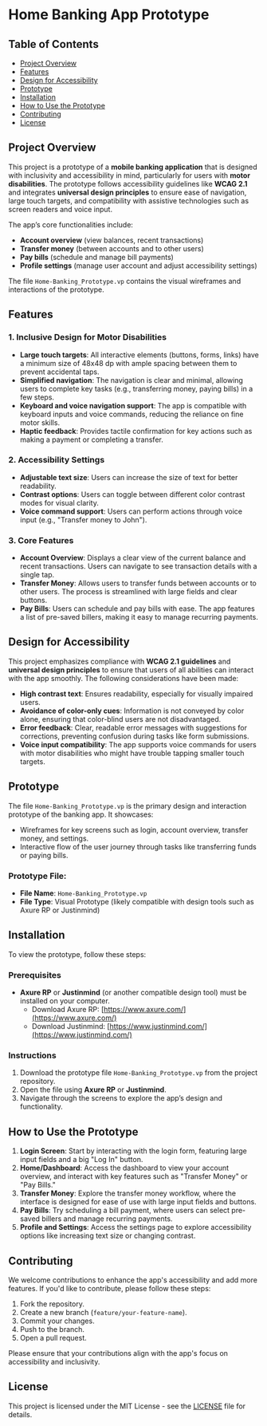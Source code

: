 # Home Banking App Prototype

## Table of Contents
- [Project Overview](#project-overview)
- [Features](#features)
- [Design for Accessibility](#design-for-accessibility)
- [Prototype](#prototype)
- [Installation](#installation)
- [How to Use the Prototype](#how-to-use-the-prototype)
- [Contributing](#contributing)
- [License](#license)

## Project Overview

This project is a prototype of a **mobile banking application** that is designed with inclusivity and accessibility in mind, particularly for users with **motor disabilities**. The prototype follows accessibility guidelines like **WCAG 2.1** and integrates **universal design principles** to ensure ease of navigation, large touch targets, and compatibility with assistive technologies such as screen readers and voice input.

The app’s core functionalities include:
- **Account overview** (view balances, recent transactions)
- **Transfer money** (between accounts and to other users)
- **Pay bills** (schedule and manage bill payments)
- **Profile settings** (manage user account and adjust accessibility settings)

The file `Home-Banking_Prototype.vp` contains the visual wireframes and interactions of the prototype.

## Features

### 1. **Inclusive Design for Motor Disabilities**
   - **Large touch targets**: All interactive elements (buttons, forms, links) have a minimum size of 48x48 dp with ample spacing between them to prevent accidental taps.
   - **Simplified navigation**: The navigation is clear and minimal, allowing users to complete key tasks (e.g., transferring money, paying bills) in a few steps.
   - **Keyboard and voice navigation support**: The app is compatible with keyboard inputs and voice commands, reducing the reliance on fine motor skills.
   - **Haptic feedback**: Provides tactile confirmation for key actions such as making a payment or completing a transfer.

### 2. **Accessibility Settings**
   - **Adjustable text size**: Users can increase the size of text for better readability.
   - **Contrast options**: Users can toggle between different color contrast modes for visual clarity.
   - **Voice command support**: Users can perform actions through voice input (e.g., "Transfer money to John").

### 3. **Core Features**
   - **Account Overview**: Displays a clear view of the current balance and recent transactions. Users can navigate to see transaction details with a single tap.
   - **Transfer Money**: Allows users to transfer funds between accounts or to other users. The process is streamlined with large fields and clear buttons.
   - **Pay Bills**: Users can schedule and pay bills with ease. The app features a list of pre-saved billers, making it easy to manage recurring payments.

## Design for Accessibility

This project emphasizes compliance with **WCAG 2.1 guidelines** and **universal design principles** to ensure that users of all abilities can interact with the app smoothly. The following considerations have been made:
- **High contrast text**: Ensures readability, especially for visually impaired users.
- **Avoidance of color-only cues**: Information is not conveyed by color alone, ensuring that color-blind users are not disadvantaged.
- **Error feedback**: Clear, readable error messages with suggestions for corrections, preventing confusion during tasks like form submissions.
- **Voice input compatibility**: The app supports voice commands for users with motor disabilities who might have trouble tapping smaller touch targets.

## Prototype

The file `Home-Banking_Prototype.vp` is the primary design and interaction prototype of the banking app. It showcases:
- Wireframes for key screens such as login, account overview, transfer money, and settings.
- Interactive flow of the user journey through tasks like transferring funds or paying bills.

### Prototype File:
- **File Name**: `Home-Banking_Prototype.vp`
- **File Type**: Visual Prototype (likely compatible with design tools such as Axure RP or Justinmind)

## Installation

To view the prototype, follow these steps:

### Prerequisites
- **Axure RP** or **Justinmind** (or another compatible design tool) must be installed on your computer.
  - Download Axure RP: [https://www.axure.com/](https://www.axure.com/)
  - Download Justinmind: [https://www.justinmind.com/](https://www.justinmind.com/)

### Instructions
1. Download the prototype file `Home-Banking_Prototype.vp` from the project repository.
2. Open the file using **Axure RP** or **Justinmind**.
3. Navigate through the screens to explore the app’s design and functionality.

## How to Use the Prototype

1. **Login Screen**: Start by interacting with the login form, featuring large input fields and a big "Log In" button.
2. **Home/Dashboard**: Access the dashboard to view your account overview, and interact with key features such as "Transfer Money" or "Pay Bills."
3. **Transfer Money**: Explore the transfer money workflow, where the interface is designed for ease of use with large input fields and buttons.
4. **Pay Bills**: Try scheduling a bill payment, where users can select pre-saved billers and manage recurring payments.
5. **Profile and Settings**: Access the settings page to explore accessibility options like increasing text size or changing contrast.

## Contributing

We welcome contributions to enhance the app's accessibility and add more features. If you'd like to contribute, please follow these steps:
1. Fork the repository.
2. Create a new branch (`feature/your-feature-name`).
3. Commit your changes.
4. Push to the branch.
5. Open a pull request.

Please ensure that your contributions align with the app's focus on accessibility and inclusivity.

## License

This project is licensed under the MIT License - see the [LICENSE](LICENSE) file for details.
